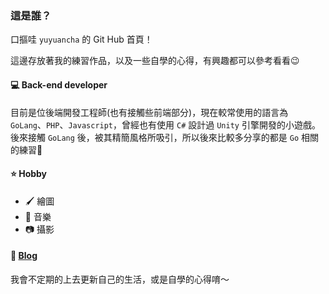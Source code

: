 ### 這是誰？

口摳哇 `yuyuancha` 的 Git Hub 首頁！

這邊存放著我的練習作品，以及一些自學的心得，有興趣都可以參考看看😉

#### 💻 Back-end developer

目前是位後端開發工程師(也有接觸些前端部分)，現在較常使用的語言為 `GoLang`、`PHP`、`Javascript`，曾經也有使用 `C#` 設計過 `Unity` 引擎開發的小遊戲。<br>
後來接觸 `GoLang` 後，被其精簡風格所吸引，所以後來比較多分享的都是 `Go` 相關的練習🤣

#### ⭐️ Hobby

- 🖌 繪圖
- 🎵 音樂
- 📷 攝影

#### 🔗 [Blog](https://mryuyuan.com)

我會不定期的上去更新自己的生活，或是自學的心得唷～
